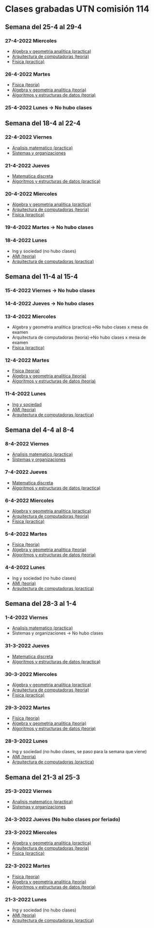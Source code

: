# Clases grabadas UTN comisión 114

## Semana del 25-4 al 29-4

### 27-4-2022 Miercoles
* [Algebra y geometria analitica (practica)](https://youtu.be/HoyRJ_NyT5w)
* [Arquitectura de computadoras (teoria)](https://youtu.be/ae2U-d0RM8U)
* [Fisica (practica)](https://youtu.be/MTFmmEehkmk)

### 26-4-2022 Martes
* [Fisica (teoria)](https://youtu.be/4JxvXQyA5Ws)
* [Algebra y geometria analitica (teoria)](https://youtu.be/Q3YVYPoFVlY)
* [Algoritmos y estructuras de datos (teoria)](https://youtu.be/OcqnTBMC2wc)

### 25-4-2022 Lunes -> No hubo clases

## Semana del 18-4 al 22-4

### 22-4-2022 Viernes
* [Analisis matematico (practica)](https://youtu.be/UM5RkNjRRbc)
* [Sistemas y organizaciones](https://youtu.be/UQWwDEcJjq4)

### 21-4-2022 Jueves
* [Matematica discreta](https://youtu.be/Azd_4yk_rMc)
* [Algoritmos y estructuras de datos (practica)](https://youtu.be/pWrqnwan_Yc)

### 20-4-2022 Miercoles
* [Algebra y geometria analitica (practica)](https://youtu.be/yx_kKgL_qRg)
* [Arquitectura de computadoras (teoria)](https://youtu.be/KM566osubEs)
* [Fisica (practica)](https://youtu.be/OoFM7k7NeNc)

### 19-4-2022 Martes -> No hubo clases

### 18-4-2022 Lunes
* Ing y sociedad (no hubo clases)
* [AMI (teoria)](https://youtu.be/s-6VnDGb7Y8)
* [Arquitectura de computadoras (practica)](https://youtu.be/j9ffpJPC2d0)

## Semana del 11-4 al 15-4
### 15-4-2022 Viernes -> No hubo clases
### 14-4-2022 Jueves -> No hubo clases
### 13-4-2022 Miercoles
* Algebra y geometria analitica (practica)->No hubo clases x mesa de examen
* Arquitectura de computadoras (teoria)->No hubo clases x mesa de examen
* [Fisica (practica)](https://youtu.be/iSlnAZ0RJso)

### 12-4-2022 Martes
* [Fisica (teoria)](https://youtu.be/tIyFwbbtfrw)
* [Algebra y geometria analitica (teoria)](https://youtu.be/B3ucZwAGskU)
* [Algoritmos y estructuras de datos (teoria)](https://youtu.be/_fcdty5UeR0)

### 11-4-2022 Lunes
* [Ing y sociedad](https://youtu.be/VeQ9lCvGQNg)
* [AMI (teoria)](https://youtu.be/WeDltMZilac)
* [Arquitectura de computadoras (practica)](https://youtu.be/f_O1X_mAjXM)

## Semana del 4-4 al 8-4

### 8-4-2022 Viernes
* [Analisis matematico (practica)](https://youtu.be/lwO5H9zIPcg)
* [Sistemas y organizaciones](https://youtu.be/LfsGSt12uss)

### 7-4-2022 Jueves
* [Matematica discreta](https://youtu.be/AhPYcgUUOgs)
* [Algoritmos y estructuras de datos (practica)](https://youtu.be/A4a0HVn3bD0)

### 6-4-2022 Miercoles
* [Algebra y geometria analitica (practica)](https://youtu.be/uKIlx7zWOOg)
* [Arquitectura de computadoras (teoria)](https://youtu.be/6-aBeyr2Y9M)
* [Fisica (practica)](https://youtu.be/N0svQS0dAG0)

### 5-4-2022 Martes
* [Fisica (teoria)](https://youtu.be/SpYUpuvgPYw)
* [Algebra y geometria analitica (teoria)](https://youtu.be/AEA_SoJPCkw)
* [Algoritmos y estructuras de datos (teoria)](https://youtu.be/JorBQsJ9nX4)

### 4-4-2022 Lunes
* Ing y sociedad (no hubo clases)
* [AMI (teoria)](https://youtu.be/tVBzmlJNFy4)
* [Arquitectura de computadoras (practica)](https://youtu.be/bM80Gx_qX70)

## Semana del 28-3 al 1-4

### 1-4-2022 Viernes
* [Analisis matematico (practica)](https://youtu.be/sg5fdCDBL0g)
* Sistemas y organizaciones -> No hubo clases

### 31-3-2022 Jueves
* [Matematica discreta](https://youtu.be/JMrEgpzEtWg)
* [Algoritmos y estructuras de datos (practica)](https://youtu.be/op0QlxUjwvw)

### 30-3-2022 Miercoles
* [Algebra y geometria analitica (practica)](https://youtu.be/UyM4yWPXn2w)
* [Arquitectura de computadoras (teoria)](https://youtu.be/oWxbkER6vtA)
* [Fisica (practica)](https://youtu.be/Gaz8RZXDh7Q)

### 29-3-2022 Martes
* [Fisica (teoria)](https://youtu.be/PerSZ6mUvYg)
* [Algebra y geometria analitica (teoria)](https://youtu.be/kLWmnRm4hxg)
* [Algoritmos y estructuras de datos (teoria)](https://youtu.be/9hDk63AH_6I)

### 28-3-2022 Lunes
* Ing y sociedad (no hubo clases, se paso para la semana que viene)
* [AMI (teoria)](https://youtu.be/5hUb1mA7nFk)
* [Arquitectura de computadoras (practica)](https://youtu.be/62lWCjIj62o)

## Semana del 21-3 al 25-3

### 25-3-2022 Viernes
* [Analisis matematico (practica)](https://youtu.be/4JzWrogQ3ZA)
* [Sistemas y organizaciones](https://youtu.be/UqoOzeC_y1A)

### 24-3-2022 Jueves (No hubo clases por feriado)

### 23-3-2022 Miercoles
* [Algebra y geometria analitica (practica)](https://youtu.be/94xNmbmpXQw)
* [Arquitectura de computadoras (teoria)](https://youtu.be/O86nkgya1-4)
* [Fisica (practica)](https://youtu.be/PxHOVux2oAY)

### 22-3-2022 Martes
* [Fisica (teoria)](https://youtu.be/au-vE9z4tkw)
* [Algebra y geometria analitica (teoria)](https://youtu.be/843woJIE5kM)
* [Algoritmos y estructuras de datos (teoria)](https://youtu.be/2SlFpIvvZUM)

### 21-3-2022 Lunes
* Ing y sociedad (no hubo clases)
* [AMI (teoria)](https://youtu.be/l72hbH1X3uM)
* [Arquitectura de computadoras (practica)](https://youtu.be/A5INKY2o_ps)